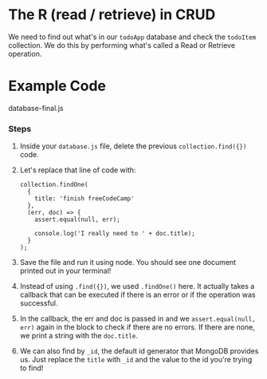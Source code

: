 # The R (read / retrieve) in CRUD

We need to find out what's in our `todoApp` database and check the `todoItem` collection. We do this by performing what's called a Read or Retrieve operation.

# Example Code

database-final.js

### Steps

1.  Inside your `database.js` file, delete the previous `collection.find({})` code.

2.  Let's replace that line of code with:

    ```
    collection.findOne(
      {
        title: 'finish freeCodeCamp'
      },
      (err, doc) => {
        assert.equal(null, err);

        console.log('I really need to ' + doc.title);
      }
    );
    ```

3.  Save the file and run it using node. You should see one document printed out in your terminal!

4.  Instead of using `.find({})`, we used `.findOne()` here. It actually takes a callback that can be executed if there is an error or if the operation was successful.

5.  In the callback, the err and doc is passed in and we `assert.equal(null, err)` again in the block to check if there are no errors. If there are none, we print a string with the `doc.title`.

6.  We can also find by `_id`, the default id generator that MongoDB provides us. Just replace the `title` with `_id` and the value to the id you're trying to find!
